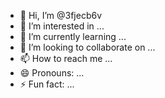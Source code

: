- 👋 Hi, I’m @3fjecb6v
- 👀 I’m interested in ...
- 🌱 I’m currently learning ...
- 💞️ I’m looking to collaborate on ...
- 📫 How to reach me ...
- 😄 Pronouns: ...
- ⚡ Fun fact: ...

<!---
3fjecb6v/3fjecb6v is a ✨ special ✨ repository because its `README.md` (this file) appears on your GitHub profile.
You can click the Preview link to take a look at your changes.
--->
